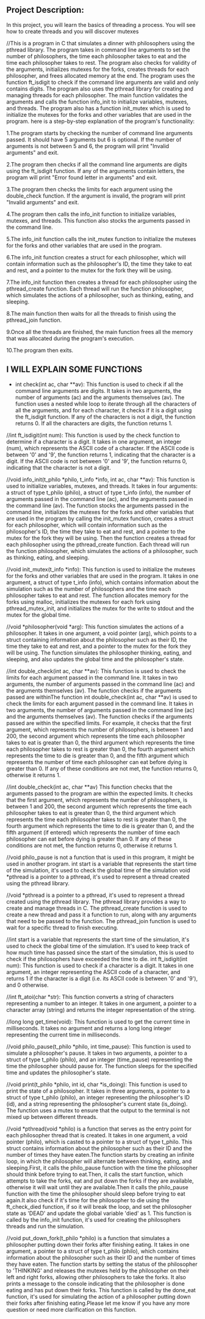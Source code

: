 Project Description:
------------------------------------------------------------------------------------------------------------------------------------------------
In this project, you will learn the basics of threading a process.
You will see how to create threads and you will discover mutexes

//This is a program in C that simulates a dinner with philosophers using the pthread library. The program takes in command line arguments to set the number of philosophers, the time each philosopher takes to eat and the time each philosopher takes to rest. The program also checks for validity of the arguments, initializes mutexes for the forks, creates threads for each philosopher, and frees allocated memory at the end. The program uses the function ft_isdigit to check if the command line arguments are valid and only contains digits. The program also uses the pthread library for creating and managing threads for each philosopher. The main function validates the arguments and calls the function info_init to initialize variables, mutexes, and threads. The program also has a function init_mutex which is used to initialize the mutexes for the forks and other variables that are used in the program.
 here is a step-by-step explanation of the program's functionality:

1.The program starts by checking the number of command line arguments passed. It should have 5 arguments but 6 is optional. If the number of arguments is not between 5 and 6, the program will print "Invalid arguments" and exit.

2.The program then checks if all the command line arguments are digits using the ft_isdigit function. If any of the arguments contain letters, the program will print "Error found letter in arguments" and exit.

3.The program then checks the limits for each argument using the double_check function. If the argument is invalid, the program will print "Invalid arguments" and exit.

4.The program then calls the info_init function to initialize variables, mutexes, and threads. This function also stocks the arguments passed in the command line.

5.The info_init function calls the init_mutex function to initialize the mutexes for the forks and other variables that are used in the program.

6.The info_init function creates a struct for each philosopher, which will contain information such as the philosopher's ID, the time they take to eat and rest, and a pointer to the mutex for the fork they will be using.

7.The info_init function then creates a thread for each philosopher using the pthread_create function. Each thread will run the function philosopher, which simulates the actions of a philosopher, such as thinking, eating, and sleeping.

8.The main function then waits for all the threads to finish using the pthread_join function.

9.Once all the threads are finished, the main function frees all the memory that was allocated during the program's execution.

10.The program then exits.


I WILL EXPLAIN SOME FUNCTIONS
----------------------------------------------------------------------------------------------------------------

* int check(int ac, char **av): This function is used to check if all the command line arguments are digits. It takes in two arguments, the number of arguments (ac) and the arguments themselves (av). The function uses a nested while loop to iterate through all the characters of all the arguments, and for each character, it checks if it is a digit using the ft_isdigit function. If any of the characters is not a digit, the function returns 0. If all the characters are digits, the function returns 1.

//int ft_isdigit(int num): This function is used by the check function to determine if a character is a digit. It takes in one argument, an integer (num), which represents the ASCII code of a character. If the ASCII code is between '0' and '9', the function returns 1, indicating that the character is a digit. If the ASCII code is not between '0' and '9', the function returns 0, indicating that the character is not a digit.

//void info_init(t_philo *philo, t_info *info, int ac, char **av): This function is used to initialize variables, mutexes, and threads. It takes in four arguments: a struct of type t_philo (philo), a struct of type t_info (info), the number of arguments passed in the command line (ac), and the arguments passed in the command line (av). The function stocks the arguments passed in the command line, initializes the mutexes for the forks and other variables that are used in the program by calling the init_mutex function, creates a struct for each philosopher, which will contain information such as the philosopher's ID, the time they take to eat and rest, and a pointer to the mutex for the fork they will be using. Then the function creates a thread for each philosopher using the pthread_create function. Each thread will run the function philosopher, which simulates the actions of a philosopher, such as thinking, eating, and sleeping.

//void init_mutex(t_info *info): This function is used to initialize the mutexes for the forks and other variables that are used in the program. It takes in one argument, a struct of type t_info (info), which contains information about the simulation such as the number of philosophers and the time each philosopher takes to eat and rest. The function allocates memory for the forks using malloc, initializes the mutexes for each fork using pthread_mutex_init, and initializes the mutex for the write to stdout and the mutex for the global time.

//void *philosopher(void *arg): This function simulates the actions of a philosopher. It takes in one argument, a void pointer (arg), which points to a struct containing information about the philosopher such as their ID, the time they take to eat and rest, and a pointer to the mutex for the fork they will be using. The function simulates the philosopher thinking, eating, and sleeping, and also updates the global time and the philosopher's state.

//int double_check(int ac, char **av): This function is used to check the limits for each argument passed in the command line. It takes in two arguments, the number of arguments passed in the command line (ac) and the arguments themselves (av). The function checks if the arguments passed are withinThe function int double_check(int ac, char **av) is used to check the limits for each argument passed in the command line. It takes in two arguments, the number of arguments passed in the command line (ac) and the arguments themselves (av). The function checks if the arguments passed are within the specified limits. For example, it checks that the first argument, which represents the number of philosophers, is between 1 and 200, the second argument which represents the time each philosopher takes to eat is greater than 0, the third argument which represents the time each philosopher takes to rest is greater than 0, the fourth argument which represents the time to die is greater than 0, and the fifth argument which represents the number of time each philosopher can eat before dying is greater than 0. If any of these conditions are not met, the function returns 0, otherwise it returns 1.

//int double_check(int ac, char **av)
This function checks that the arguments passed to the program are within the expected limits. It checks that the first argument, which represents the number of philosophers, is between 1 and 200, the second argument which represents the time each philosopher takes to eat is greater than 0, the third argument which represents the time each philosopher takes to rest is greater than 0, the fourth argument which represents the time to die is greater than 0, and the fifth argument (if entered) which represents the number of time each philosopher can eat before dying is greater than 0. If any of these conditions are not met, the function returns 0, otherwise it returns 1.

//void philo_pause is not a function that is used in this program, it might be used in another program.
int start is a variable that represents the start time of the simulation, it's used to check the global time of the simulation
void *pthread is a pointer to a pthread, it's used to represent a thread created using the pthread library.

//void *pthread is a pointer to a pthread, it's used to represent a thread created using the pthread library. The pthread library provides a way to create and manage threads in C. The pthread_create function is used to create a new thread and pass it a function to run, along with any arguments that need to be passed to the function. The pthread_join function is used to wait for a specific thread to finish executing.

//int start is a variable that represents the start time of the simulation, it's used to check the global time of the simulation. It's used to keep track of how much time has passed since the start of the simulation, this is used to check if the philosophers have exceeded the time to die.
int ft_isdigit(int num): This function is used to check if a character is a digit. It takes in one argument, an integer representing the ASCII code of a character, and returns 1 if the character is a digit (i.e. its ASCII code is between '0' and '9'), and 0 otherwise.

//int ft_atoi(char *str): This function converts a string of characters representing a number to an integer. It takes in one argument, a pointer to a character array (string) and returns the integer representation of the string.

//long long get_time(void): This function is used to get the current time in milliseconds. It takes no argument and returns a long long integer representing the current time in milliseconds.

//void philo_pause(t_philo *philo, int time_pause): This function is used to simulate a philosopher's pause. It takes in two arguments, a pointer to a struct of type t_philo (philo), and an integer (time_pause) representing the time the philosopher should pause for. The function sleeps for the specified time and updates the philosopher's state.

//void print(t_philo *philo, int id, char *is_doing): This function is used to print the state of a philosopher. It takes in three arguments, a pointer to a struct of type t_philo (philo), an integer representing the philosopher's ID (id), and a string representing the philosopher's current state (is_doing). The function uses a mutex to ensure that the output to the terminal is not mixed up between different threads.

//void *pthread(void *philo) is a function that serves as the entry point for each philosopher thread that is created.
It takes in one argument, a void pointer (philo), which is casted to a pointer to a struct of type t_philo. This struct contains information about the philosopher such as their ID and the number of times they have eaten.The function starts by creating an infinite loop, in which the philosopher will alternate between thinking, eating, and sleeping.First, it calls the philo_pause function with the time the philosopher should think before trying to eat.Then, it calls the start function, which attempts to take the forks, eat and put down the forks if they are available, otherwise it will wait until they are available.Then it calls the philo_pause function with the time the philosopher should sleep before trying to eat again.It also check if it's time for the philosopher to die using the ft_check_died function, if so it will break the loop, and set the philosopher state as 'DEAD' and update the global variable 'died' as 1.
This function is called by the info_init function, it's used for creating the philosophers threads and run the simulation.

//void put_down_fork(t_philo *philo) is a function that simulates a philosopher putting down their forks after finishing eating.
It takes in one argument, a pointer to a struct of type t_philo (philo), which contains information about the philosopher such as their ID and the number of times they have eaten.
The function starts by setting the status of the philosopher to 'THINKING' and releases the mutexes held by the philosopher on their left and right forks, allowing other philosophers to take the forks.
It also prints a message to the console indicating that the philosopher is done eating and has put down their forks.
This function is called by the done_eat function, it's used for simulating the action of a philosopher putting down their forks after finishing eating.Please let me know if you have any more question or need more clarification on this function.
